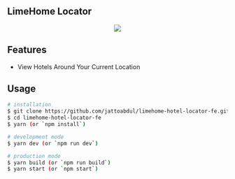 ## LimeHome Locator

<p align="center">
  <img src="https://i.imgur.com/F06A6Kz.png">
</p>

## Features

- View Hotels Around Your Current Location

## Usage

```bash
# installation
$ git clone https://github.com/jattoabdul/limehome-hotel-locator-fe.git
$ cd limehome-hotel-locator-fe
$ yarn (or `npm install`)

# development mode
$ yarn dev (or `npm run dev`)

# production mode
$ yarn build (or `npm run build`)
$ yarn start (or `npm start`)
```
